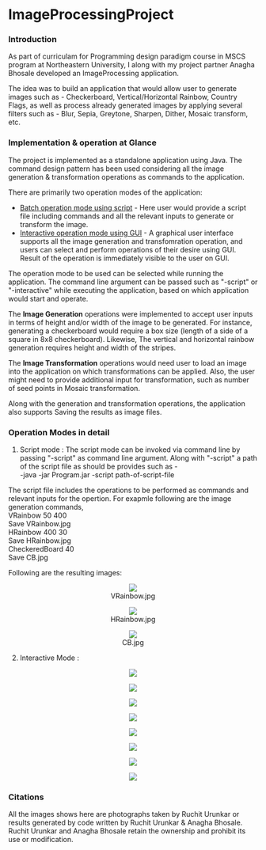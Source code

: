 # ImageProcessingProject

### Introduction
  As part of curriculam for Programming design paradigm course in MSCS program at Northeastern University, I along with my project partner Anagha Bhosale developed an ImageProcessing application. 

The idea was to build an application that would allow user to generate images such as - Checkerboard, Vertical/Horizontal Rainbow, Country Flags, as well as process already generated images by applying several filters such as - Blur, Sepia, Greytone, Sharpen, Dither, Mosaic transform, etc.


### Implementation & operation at Glance
  The project is implemented as a standalone application using Java. The command design pattern has been used considering all the image generation & transformation operations as commands to the application. 
  
  There are primarily two operation modes of the application:
  * <ins>Batch operation mode using script</ins> - Here user would provide a script file including commands and all the relevant inputs to generate or transform the image.
  * <ins>Interactive operation mode using GUI</ins> - A graphical user interface supports all the image generation and transfomration operation, and users can select and perform operations of their desire using GUI. Result of the operation is immediately visible to the user on GUI.

The operation mode to be used can be selected while running the application. The command line argument can be passed such as "-script" or "-interactive" while executing the application, based on which application would start and operate. 

The <b>Image Generation</b> operations were implemented to accept user inputs in terms of height and/or width of the image to be generated. For instance, generating a checkerboard would require a box size (length of a side of a square in 8x8 checkerboard). Likewise, The vertical and horizontal rainbow generation requires height and width of the stripes. 

The <b>Image Transformation</b> operations would need user to load an image into the application on which transformations can be applied. Also, the user might need to provide additional input for transformation, such as number of seed points in Mosaic transformation.

Along with the generation and transformation operations, the application also supports Saving the results as image files.

### Operation Modes in detail

1. Script mode : The script mode can be invoked via command line by passing "-script" as command line argument. Along with "-script" a path of the script file as should be provides such as -
<br/>   -java -jar Program.jar -script path-of-script-file

The script file includes the operations to be performed as commands and relevant inputs for the opertion.
For exapmle following are the image generation commands, 
 <br/>VRainbow 50 400<br/>
  Save VRainbow.jpg<br/>
  HRainbow 400 30<br/>
  Save HRainbow.jpg<br/>
  CheckeredBoard 40<br/>
  Save CB.jpg<br/>
  
  Following are the resulting images:
  
  <p align="center">
  <img src="images/VRainbow.jpg"/>
  <br/>VRainbow.jpg
  </p>
  
  <p align="center">
  <img src="images/HRainbow.jpg"/>
  <br/>HRainbow.jpg
  </p>
  
  <p align="center">
  <img src="images/CB.jpg"/>
  <br/>CB.jpg
  </p>
  

2. Interactive Mode :

  <p align="center">
  <img src="images/IG-In.jpg"/>
  </p>
  
  <p align="center">
  <img src="images/IT-In.jpg"/>
  </p>
  <p align="center">
  <img src="images/Blur-In.jpg"/>
  </p>
  <p align="center">
  <img src="images/Sepia-In.jpg"/>
  </p>
  
  <p align="center">
  <img src="images/Grey-In.jpg"/>
  </p>
  
  <p align="center">
  <img src="images/Mosaic-In.jpg"/>
  </p>
  
  <p align="center">
  <img src="images/Dither-In.jpg"/>
  </p>
  
  <p align="center">
  <img src="images/Sharpen-In.jpg"/>
  </p>


### Citations

All the images shows here are photographs taken by Ruchit Urunkar or results generated by code written by Ruchit Urunkar & Anagha Bhosale. Ruchit Urunkar and Anagha Bhosale retain the ownership and prohibit its use or modification.
